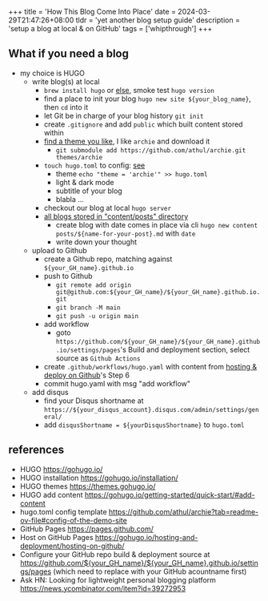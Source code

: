 +++
title = 'How This Blog Come Into Place'
date = 2024-03-29T21:47:26+08:00
tldr = 'yet another blog setup guide'
description = 'setup a blog at local & on GitHub'
tags = ['whipthrough']
+++

## What if you need a blog
- my choice is HUGO
  - write blog(s) at local
    - `brew install hugo` or [else](https://gohugo.io/installation/), smoke test `hugo version`
    - find a place to init your blog `hugo new site ${your_blog_name}`, then `cd` into it
    - let Git be in charge of your blog history `git init`
    - create `.gitignore` and add `public` which built content stored within
    - [find a theme you like](https://themes.gohugo.io/), I like `archie` and download it
      - `git submodule add https://github.com/athul/archie.git themes/archie`
    - `touch hugo.toml` to config: [see](https://github.com/athul/archie?tab=readme-ov-file#config-of-the-demo-site)
      - theme `echo "theme = 'archie'" >> hugo.toml`
      - light & dark mode
      - subtitle of your blog
      - blabla ...
    - checkout our blog at local `hugo server`
    - [all blogs stored in "content/posts" directory](https://gohugo.io/getting-started/quick-start/#add-content)
      - create blog with date comes in place via cli `hugo new content posts/${name-for-your-post}.md` with `date`
      - write down your thought
  - upload to Github
    - create a Github repo, matching against `${your_GH_name}.github.io`
    - push to Github
      - `git remote add origin git@github.com:${your_GH_name}/${your_GH_name}.github.io.git`
      - `git branch -M main`
      - `git push -u origin main`
    - add workflow
      - goto `https://github.com/${your_GH_name}/${your_GH_name}.github.io/settings/pages`'s Build and deployment section, select source as `Github Actions`
    - create `.github/workflows/hugo.yaml` with content from [hosting & deploy on Github](https://gohugo.io/hosting-and-deployment/hosting-on-github/)'s Step 6
    - commit hugo.yaml with msg "add workflow"
  - add disqus
    - find your Disqus shortname at `https://${your_disqus_account}.disqus.com/admin/settings/general/`
    - add `disqusShortname = ${yourDisqusShortname}` to `hugo.toml`

## references
- HUGO https://gohugo.io/
- HUGO installation https://gohugo.io/installation/
- HUGO themes https://themes.gohugo.io/
- HUGO add content https://gohugo.io/getting-started/quick-start/#add-content
- hugo.toml config template https://github.com/athul/archie?tab=readme-ov-file#config-of-the-demo-site
- GitHub Pages https://pages.github.com/
- Host on GitHub Pages https://gohugo.io/hosting-and-deployment/hosting-on-github/
- Configure your GitHub repo build & deployment source at https://github.com/${your_GH_name}/${your_GH_name}.github.io/settings/pages (which need to replace with your GitHub acountname first)
- Ask HN: Looking for lightweight personal blogging platform https://news.ycombinator.com/item?id=39272953